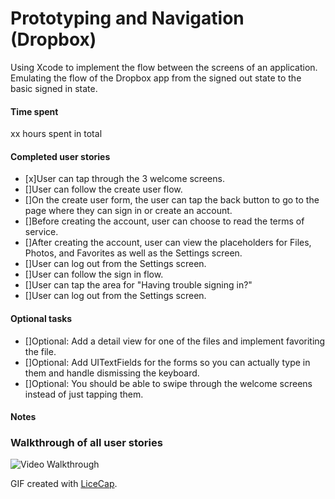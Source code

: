 # Prototyping and Navigation (Dropbox)
Using Xcode to implement the flow between the screens of an application. Emulating the flow of the Dropbox app from the signed out state to the basic signed in state.

#### Time spent
xx hours spent in total

#### Completed user stories
 * [x]User can tap through the 3 welcome screens.
 * []User can follow the create user flow.
  * []On the create user form, the user can tap the back button to go to the page where they can sign in or create an account.
  * []Before creating the account, user can choose to read the terms of service.
  * []After creating the account, user can view the placeholders for Files, Photos, and Favorites as well as the Settings screen.
  * []User can log out from the Settings screen.
 * []User can follow the sign in flow.
  * []User can tap the area for "Having trouble signing in?"
  * []User can log out from the Settings screen.
 
#### Optional tasks
 * []Optional: Add a detail view for one of the files and implement favoriting the file.
 * []Optional: Add UITextFields for the forms so you can actually type in them and handle dismissing the keyboard.
 * []Optional: You should be able to swipe through the welcome screens instead of just tapping them.

#### Notes


### Walkthrough of all user stories

![Video Walkthrough](gratuity-walkthru.gif)

GIF created with [LiceCap](http://www.cockos.com/licecap/).
